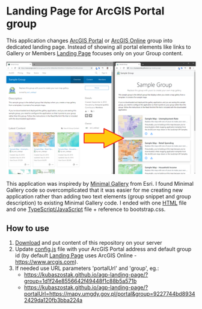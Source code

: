 # Landing Page for ArcGIS Portal group

This application changes [ArcGIS Portal](https://enterprise.arcgis.com/en/portal/latest/use/get-started-with-groups.htm)
or [ArcGIS Online](https://doc.arcgis.com/en/arcgis-online/get-started/get-started-with-groups.htm)
group into dedicated landing page. Instead of showing all portal elements like links to Gallery
or Members [Landing Page](https://github.com/kubaszostak/agp-landing-page) focuses only on your Group content.

![alt text](img/group-to-landing-page.png "Screenshot")

This application was inspiredy by [Minimal Gallery](https://github.com/Esri/minimal-gallery) from Esri.
I found Minimal Gallery code so overcomplicated that it was easier for me creating new application
rather than adding two text elements (group snippet and group description) to existing
Minimal Gallery code. I ended with one [HTML](https://github.com/kubaszostak/agp-landing-page/blob/master/index.html)
file and one [TypeScript/JavaScript](https://github.com/kubaszostak/agp-landing-page/blob/master/ts/app.ts)
file + reference to bootstrap.css.

## How to use

1. [Download](https://github.com/kubaszostak/agp-landing-page/archive/master.zip) and put content
   of this repository on your server
2. Update [config.js](https://github.com/kubaszostak/agp-landing-page/blob/master/config.js)
   file with your ArcGIS Portal address and default group id (by default
   [Landing Page](https://github.com/kubaszostak/agp-landing-page) uses ArcGIS Online - https://www.arcgis.com).
3. If needed use URL parameters 'portalUrl' and 'group', eg.:
   - https://kubaszostak.github.io/agp-landing-page/?group=1d1f24e8556642f49448f1c88b5a571b
   - https://kubaszostak.github.io/agp-landing-page/?portalUrl=https://mapy.umgdy.gov.pl/portal&group=9227744bd89342429da120fb3bba224a
